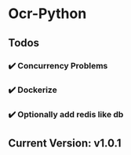 # Ocr-Python

## Todos

### ✔️ Concurrency Problems

### ✔️ Dockerize

### ✔️ Optionally add redis like db

## Current Version: v1.0.1
